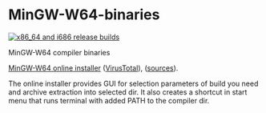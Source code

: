 # MinGW-W64-binaries

[![x86_64 and i686 release builds](https://github.com/niXman/mingw-builds-binaries/actions/workflows/build.yml/badge.svg)](https://github.com/niXman/mingw-builds-binaries/actions/workflows/build.yml)

MinGW-W64 compiler binaries

[MinGW-W64 online installer](https://github.com/Vuniverse0/mingwInstaller/releases/download/1.2.1/mingwInstaller.exe) ([VirusTotal](https://www.virustotal.com/gui/file/68214ff3d9ddd74538d7d96001173c952284b4c6b62608f6c3fcc447feca1a5d)), ([sources](https://github.com/Vuniverse0/mingwInstaller)).

The online installer provides GUI for selection parameters of build you need and archive extraction into selected dir. 
It also creates a shortcut in start menu that runs terminal with added PATH to the compiler dir.
